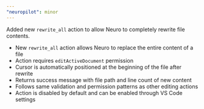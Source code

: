 ```yaml
---
"neuropilot": minor
---
```


Added new `rewrite_all` action to allow Neuro to completely rewrite file contents.

- New `rewrite_all` action allows Neuro to replace the entire content of a file
- Action requires `editActiveDocument` permission
- Cursor is automatically positioned at the beginning of the file after rewrite
- Returns success message with file path and line count of new content
- Follows same validation and permission patterns as other editing actions
- Action is disabled by default and can be enabled through VS Code settings
